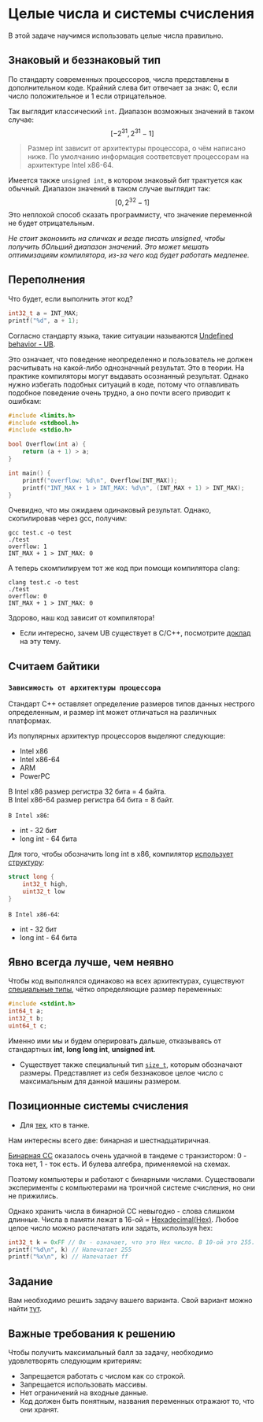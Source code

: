 # Целые числа и системы счисления

В этой задаче научимся использовать целые числа правильно.

## Знаковый и беззнаковый тип
По стандарту современных процессоров, числа представлены в дополнительном коде.
Крайний слева бит отвечает за знак: 0, если число положительное и 1 если отрицательное.

Так выглядит классический `int`. Диапазон возможных значений в таком случае: $$[-2^{31},2^{31} - 1]$$
> Размер int зависит от архитектуры процессора, о чём написано ниже. По умолчанию информация соответсвует процессорам на архитектуре Intel x86-64.

Имеется также `unsigned int`, в котором знаковый бит трактуется как обычный. Диапазон значений в таком случае выглядит так: $$[0,2^{32} - 1]$$ Это неплохой способ сказать программисту, что значение переменной не будет отрицательным.   

*Не стоит экономить на спичках и везде писать unsigned, чтобы получить бОльший диапазон значений. Это может мешать оптимизациям компилятора, из-за чего код будет работать медленее.*

## Переполнения
Что будет, если выполнить этот код?
```c
int32_t a = INT_MAX;
printf("%d", a + 1);
```

Согласно стандарту языка, такие ситуации называются [Undefined behavior - UB](https://en.wikipedia.org/wiki/Undefined_behavior).   

Это означает, что поведение неопределенно и пользователь не должен расчитывать на какой-либо однозначный результат. Это в теории. На практике компиляторы могут выдавать осознанный результат. Однако нужно избегать подобных ситуаций в коде, потому что отлавливать подобное поведение очень трудно, а оно почти всего приводит к ошибкам:
```c
#include <limits.h>
#include <stdbool.h>
#include <stdio.h>

bool Overflow(int a) {
    return (a + 1) > a;
}

int main() {
    printf("overflow: %d\n", Overflow(INT_MAX));
    printf("INT_MAX + 1 > INT_MAX: %d\n", (INT_MAX + 1) > INT_MAX);
}
```
Очевидно, что мы ожидаем одинаковый результат. Однако, скопилировав через gcc, получим:
```shell
gcc test.c -o test
./test
overflow: 1
INT_MAX + 1 > INT_MAX: 0
```
А теперь скомпилируем тот же код при помощи компилятора clang:
```shell
clang test.c -o test
./test
overflow: 0
INT_MAX + 1 > INT_MAX: 0
```
Здорово, наш код зависит от компилятора!

- Если интересно, зачем UB существует в С/C++, посмотрите [доклад](https://www.youtube.com/watch?v=B9iR13VyP-c&t=13133s) на эту тему.

## Считаем байтики
### `Зависимость от архитектуры процессора`
Стандарт C++ оставляет определение размеров типов данных нестрого определенным, и размер int может отличаться на различных платформах.

Из популярных архитектур процессоров выделяют следующие:
- Intel x86
- Intel x86-64
- ARM 
- PowerPC

В Intel x86 размер регистра 32 бита = 4 байта.  
В Intel x86-64 размер регистра 64 бита = 8 байт.

`В Intel x86`:
- int - 32 бит
- long int - 64 бита

Для того, чтобы обозначить long int в x86, компилятор [использует структуру](https://en.wikipedia.org/wiki/Endianness):
```c
struct long {
    int32_t high,
    uint32_t low
}
```

`В Intel x86-64`:
- int - 32 бит
- long int - 64 бита

## Явно всегда лучше, чем неявно

Чтобы код выполнялся одинаково на всех архитектурах, существуют [специальные типы](https://en.cppreference.com/w/c/types/integer), чётко определяющие размер переменных:
```c
#include <stdint.h>
int64_t a;
int32_t b;
uint64_t c;
```
Именно ими мы и будем оперировать дальше, отказываясь от стандартных **int**, **long long int**, **unsigned int**.

- Существует также специальный тип [`size_t`](http://en.wikipedia.org/wiki/Size_t), которым обозначают размеры. Представляет из себя беззнаковое целое число с максимальным для данной машины размером.

## Позиционные системы счисления

- Для [тех](https://ru.wikipedia.org/wiki/Позиционная_система_счисления), кто в танке.

Нам интересны всего две: бинарная и шестнадцатиричная.

[Бинарная СС](https://ru.wikipedia.org/wiki/Двоичная_система_счисления) оказалось очень удачной в тандеме с транзистором: 0 - тока нет, 1 - ток есть. И булева алгебра, применяемой на схемах.

Поэтому компьютеры и работают с бинарными числами. Существовали эксперименты с компьютерами на троичной системе счисления, но они не прижились.

Однако хранить числа в бинарной СС невыгодно - слова слишком длинные. Числа в памяти лежат в 16-ой = 
[Hexadecimal(Hex)](https://www.techtarget.com/whatis/definition/hexadecimal). Любое целое число можно распечатать или задать, используя hex:
```c
int32_t k = 0xFF // 0x - означает, что это Hex число. В 10-ой это 255.
printf("%d\n", k) // Напечатает 255
printf("%x\n", k) // Напечатает ff
```

## Задание

Вам необходимо решить задачу вашего варианта. Свой вариант можно найти [тут](variants.md).

## Важные требования к решению
Чтобы получить максимальный балл за задачу, необходимо удовлетворять следующим критериям:
- Запрещается работать с числом как со строкой.
- Запрещается использовать массивы.
- Нет ограничений на входные данные.
- Код должен быть понятным, названия переменных отражают то, что они хранят.

